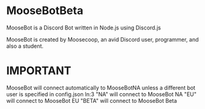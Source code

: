 # MooseBotBeta

MooseBot is a Discord Bot written in Node.js using Discord.js


MooseBot is created by Moosecoop, an avid Discord user, programmer, and also a student.






# IMPORTANT
MooseBot will connect automatically to MooseBotNA unless a different bot user is specified in config.json ln:3
"NA" will connect to MooseBot NA
"EU" will connect to MooseBot EU
"BETA" will connect to MooseBot Beta
